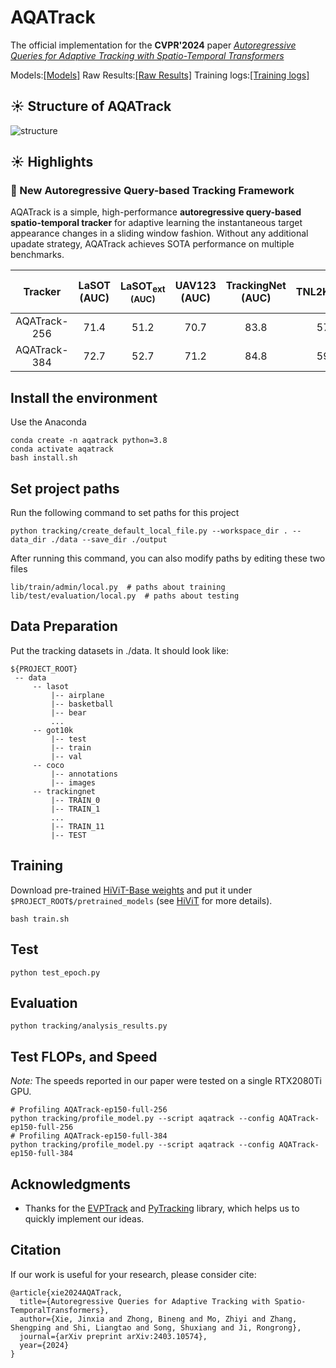 # AQATrack
The official implementation for the **CVPR'2024** paper [_Autoregressive Queries for Adaptive Tracking with Spatio-Temporal Transformers_](https://arxiv.org/abs/2403.10574) 

Models:[[Models]](https://drive.google.com/drive/folders/1h0aaZ5rzaYc_0Crd4lZs-ouvFCgWdbyT)
Raw Results:[[Raw Results]](https://drive.google.com/drive/folders/1lx-ge-N3vRZAPLwkyWK5creiQyHktWEz)
Training logs:[[Training logs]](https://drive.google.com/drive/folders/1SB4cry17xNGikJdNmFmoPHP119Yv-1rp)

## :sunny: Structure of AQATrack 
![structure](https://github.com/JinxiaXie/AQATrack/blob/main/assets/arch.png)


## :sunny: Highlights

### :star2: New Autoregressive Query-based Tracking Framework
AQATrack is a simple, high-performance **autoregressive query-based spatio-temporal tracker** for adaptive learning the instantaneous target appearance changes in a sliding window
fashion. Without any additional upadate strategy, AQATrack achieves SOTA performance on multiple benchmarks.

| Tracker     | LaSOT (AUC)|LaSOT<sub>ext (AUC)|UAV123 (AUC)|TrackingNet (AUC)|TNL2K(AUC)|GOT-10K (AO)
|:-----------:|:----------:|:-----------------:|:----------:|:---------------:|:--------:|:----------:
| AQATrack-256| 71.4       | 51.2              | 70.7       | 83.8            | 57.8     | 73.8         
| AQATrack-384| 72.7       | 52.7              | 71.2       | 84.8            | 59.3     | 76.0         


## Install the environment
Use the Anaconda
```
conda create -n aqatrack python=3.8
conda activate aqatrack
bash install.sh
```

## Set project paths
Run the following command to set paths for this project
```
python tracking/create_default_local_file.py --workspace_dir . --data_dir ./data --save_dir ./output
```
After running this command, you can also modify paths by editing these two files
```
lib/train/admin/local.py  # paths about training
lib/test/evaluation/local.py  # paths about testing
```

## Data Preparation
Put the tracking datasets in ./data. It should look like:
   ```
   ${PROJECT_ROOT}
    -- data
        -- lasot
            |-- airplane
            |-- basketball
            |-- bear
            ...
        -- got10k
            |-- test
            |-- train
            |-- val
        -- coco
            |-- annotations
            |-- images
        -- trackingnet
            |-- TRAIN_0
            |-- TRAIN_1
            ...
            |-- TRAIN_11
            |-- TEST
   ```


## Training
Download pre-trained [HiViT-Base weights](https://drive.google.com/file/d/1VZQz4buhlepZ5akTcEvrA3a_nxsQZ8eQ/view?usp=share_link) and put it under `$PROJECT_ROOT$/pretrained_models` (see [HiViT](https://github.com/zhangxiaosong18/hivit) for more details).

```
bash train.sh
```


## Test
```
python test_epoch.py
```

## Evaluation 
```
python tracking/analysis_results.py
```


## Test FLOPs, and Speed
*Note:* The speeds reported in our paper were tested on a single RTX2080Ti GPU.

```
# Profiling AQATrack-ep150-full-256
python tracking/profile_model.py --script aqatrack --config AQATrack-ep150-full-256
# Profiling AQATrack-ep150-full-384
python tracking/profile_model.py --script aqatrack --config AQATrack-ep150-full-384
```


## Acknowledgments
* Thanks for the [EVPTrack](https://github.com/GXNU-ZhongLab/EVPTrack) and [PyTracking](https://github.com/visionml/pytracking) library, which helps us to quickly implement our ideas.


## Citation
If our work is useful for your research, please consider cite:

```
@article{xie2024AQATrack,
  title={Autoregressive Queries for Adaptive Tracking with Spatio-TemporalTransformers},
  author={Xie, Jinxia and Zhong, Bineng and Mo, Zhiyi and Zhang, Shengping and Shi, Liangtao and Song, Shuxiang and Ji, Rongrong},
  journal={arXiv preprint arXiv:2403.10574},
  year={2024}
}
```
